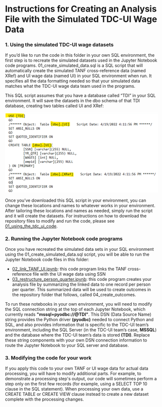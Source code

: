 # Instructions for Creating an Analysis File with the Simulated TDC-UI Wage Data

### 1. Using the simulated TDC-UI wage datasets

If you’d like to run the code in this folder in your own SQL environment, the first step is to recreate the simulated datasets used in the Jupyter Notebook code programs. 01_create_simulated_data.sql is a SQL script that will automatically create the simulated TANF cross-reference data (named XRef) and UI wage data (named UI) in your SQL environment when run. It specifies all the data formatting needed so that your simulated data matches what the TDC-UI wage data team used in the programs. 

This SQL script assumes that you have a database called “TDI” in your SQL environment. It will save the datasets in the dbo schema of that TDI database, creating two tables called UI and XRef:

![script_screenshot](script_screenshot.png)

Once you’ve downloaded this SQL script in your environment, you can change these locations and names to whatever works in your environment. After tailoring these locations and names as needed, simply run the script and it will create the datasets. 
For instructions on how to download the repository files to modify and run the code, please see [01_using_the_tdc_ui_code](https://github.com/MDRCNY/TDC-UI/blob/main/00_how_to_use_this_repository/01_using_the_tdc_ui_code.md).

### 2. Running the Jupyter Notebook code programs

Once you have recreated the simulated data sets in your SQL environment using the 01_create_simulated_data.sql script, you will be able to run the Jupyter Notebook code files in this folder: 
  * [02_link_TANF_UI.ipynb](https://github.com/MDRCNY/TDC-UI/blob/main/03_create_analysis_file/02_link_TANF_UI.ipynb): this code program links the TANF cross-reference file with the UI wage data using SSN 
  * [03_restructure_person_quarter.ipynb](https://github.com/MDRCNY/TDC-UI/blob/main/03_create_analysis_file/03_restructure_person_quarter.ipynb): this code program creates your analysis file by summarizing the linked data to one record per person per quarter. This summarized data will be used to create outcomes in the repository folder that follows, called 04_create_outcomes.

To run these notebooks in your own environment, you will need to modify the SQL connection string at the top of each Jupyter Notebook, which currently reads **"mssql+pyodbc://@TDI"**. This DSN (Data Source Name) string provides the Python driver **(pyodbc)** needed to connect Python and SQL, and also provides information that is specific to the TDC-UI team’s environment, including the SQL Server (in the TDC-UI team’s case, **MSSQL**) and the database where the TDC-UI team’s data is stored **(TDI)**. Replace these string components with your own DSN connection information to route the Jupyter Notebook to your SQL server and database. 

### 3. Modifying the code for your work

If you apply this code to your own TANF or UI wage data for actual data processing, you will have to modify additional parts. For example, to demonstrate a processing step's output, our code will sometimes perform a step only on the first few records (for example, using a SELECT TOP 10 clause in the SQL statement). When processing your own data, use a CREATE TABLE or CREATE VIEW clause instead to create a new dataset complete with the processing changes.
